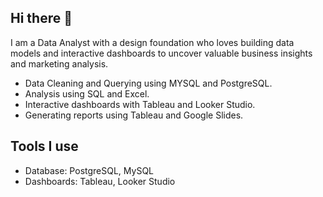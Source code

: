 ## Hi there 👋

I am a Data Analyst with a design foundation who loves building data models and interactive dashboards to uncover valuable business insights and marketing analysis.

- Data Cleaning and Querying using MYSQL and PostgreSQL.
- Analysis using SQL and Excel.
- Interactive dashboards with Tableau and Looker Studio.
- Generating reports using Tableau and Google Slides.

## Tools I use

- Database: PostgreSQL, MySQL
- Dashboards: Tableau, Looker Studio


<!--
**Nickartze/Nickartze** is a ✨ _special_ ✨ repository because its `README.md` (this file) appears on your GitHub profile.

Here are some ideas to get you started:

- 🔭 I’m currently working on ...
- 🌱 I’m currently learning ...
- 👯 I’m looking to collaborate on ...
- 🤔 I’m looking for help with ...
- 💬 Ask me about ...
- 📫 How to reach me: ...
- 😄 Pronouns: ...
- ⚡ Fun fact: ...
-->
